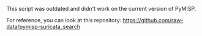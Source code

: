 This script was outdated and didn't work on the current version of PyMISP.

For reference, you can look at this repository: https://github.com/raw-data/pymisp-suricata_search
